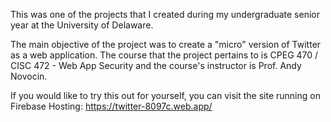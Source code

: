 This was one of the projects that I created during my undergraduate senior year at the University of Delaware.

The main objective of the project was to create a "micro" version of Twitter as a web application.
The course that the project pertains to is CPEG 470 / CISC 472 - Web App Security and
the course's instructor is Prof. Andy Novocin.

If you would like to try this out for yourself, you can visit the site running on Firebase Hosting:
https://twitter-8097c.web.app/
